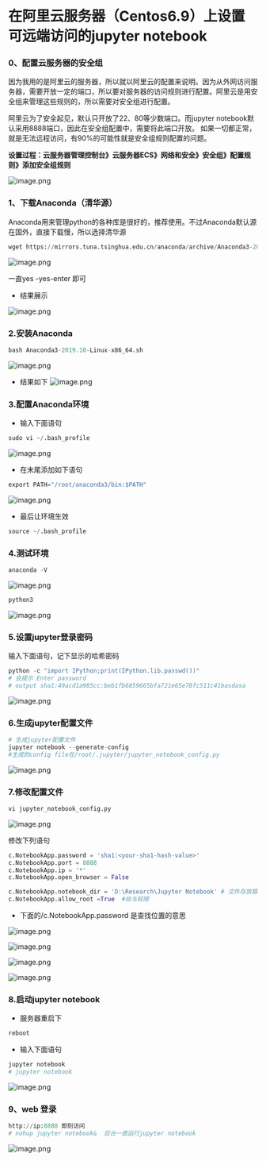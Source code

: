 # 在阿里云服务器（Centos6.9）上设置可远端访问的jupyter notebook

### 0、配置云服务器的安全组

因为我用的是阿里云的服务器，所以就以阿里云的配置来说明。因为从外网访问服务器，需要开放一定的端口，所以要对服务器的访问规则进行配置。阿里云是用安全组来管理这些规则的，所以需要对安全组进行配置。

阿里云为了安全起见，默认只开放了22、80等少数端口。而jupyter notebook默认采用8888端口，因此在安全组配置中，需要将此端口开放。
 如果一切都正常，就是无法远程访问，有90%的可能性就是安全组规则配置的问题。

 **设置过程：云服务器管理控制台》云服务器ECS》网络和安全》安全组》配置规则》添加安全组规则**


![image.png](img/2-1.png)




### 1、下载Anaconda（清华源）

Anaconda用来管理python的各种库是很好的，推荐使用。不过Anaconda默认源在国外，直接下载慢，所以选择清华源

```python
wget https://mirrors.tuna.tsinghua.edu.cn/anaconda/archive/Anaconda3-2019.10-Linux-x86_64.sh
```
![image.png](img/2-2.png)


一直yes -yes-enter 即可

* 结果展示

![image.png](img/2-3.png)


### 2.安装Anaconda

```python
bash Anaconda3-2019.10-Linux-x86_64.sh
```

![image.png](img/2-4.png)


* 结果如下
![image.png](img/2-5.png)


### 3.配置Anaconda环境

* 输入下面语句

```python
sudo vi ~/.bash_profile
```

![image.png](img/2-6.png)


* 在末尾添加如下语句

```python
export PATH="/root/anaconda3/bin:$PATH"
```

![image.png](img/2-7.png)


* 最后让环境生效

```python
source ~/.bash_profile
```

### 4.测试环境

```python
anaconda -V
```
![image.png](img/2-8.png)


```python
python3
```
![image.png](img/2-9.png)


### 5.设置jupyter登录密码

输入下面语句，记下显示的哈希密码

```python
python -c "import IPython;print(IPython.lib.passwd())"
# 会提示 Enter password
# output sha1:49acd1a985cc:beb1fb6859665bfa721e65e78fc511c41basdasa
```

![image.png](img/2-10.png)


### 6.生成jupyter配置文件

```python
# 生成jupyter配置文件
jupyter notebook --generate-config
#生成的config file在/root/.jupyter/jupyter_notebook_config.py
```

![image.png](img/2-11.png)


### 7.修改配置文件

```python
vi jupyter_notebook_config.py 
```

![image.png](img/2-12.png)


修改下列语句

```python
c.NotebookApp.password = 'sha1:<your-sha1-hash-value>'
c.NotebookApp.port = 8888
c.NotebookApp.ip = '*'
c.NotebookApp.open_browser = False

c.NotebookApp.notebook_dir = 'D:\Research\Jupyter Notebook' # 文件存放路径
c.NotebookApp.allow_root =True  #给与权限
```

* 下面的/c.NotebookApp.password 是查找位置的意思

![image.png](img/2-13.png)


![image.png](img/2-14.png)

![image.png](img/2-15.png)

![image.png](img/2-16.png)


### 8.启动jupyter notebook

* 服务器重启下

```python
reboot
```

* 输入下面语句

```python
jupyter notebook
# jupyter notebook
```
![image.png](img/2-17.png)


### 9、web 登录

```python
http://ip:8888 即刻访问
# nohup jupyter notebook&  后台一直运行jupyter notebook
```
![image.png](img/2-18.png)
